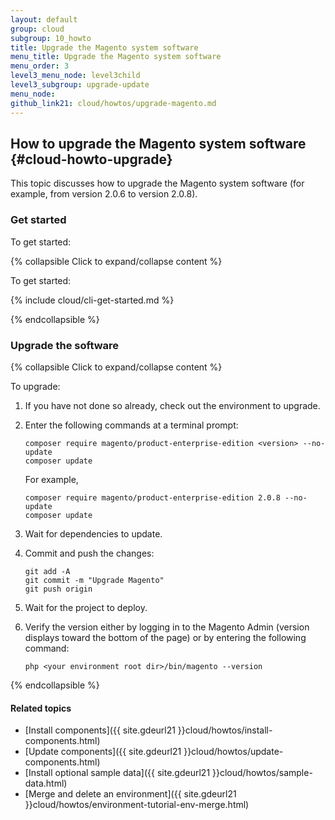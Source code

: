 ```yaml
---
layout: default
group: cloud
subgroup: 10_howto
title: Upgrade the Magento system software
menu_title: Upgrade the Magento system software
menu_order: 3
level3_menu_node: level3child
level3_subgroup: upgrade-update
menu_node: 
github_link21: cloud/howtos/upgrade-magento.md
---
```


## How to upgrade the Magento system software {#cloud-howto-upgrade}
This topic discusses how to upgrade the Magento system software (for example, from version 2.0.6 to version 2.0.8).

### Get started
To get started:

{% collapsible Click to expand/collapse content %}

To get started:

{% include cloud/cli-get-started.md %}

{% endcollapsible %}

### Upgrade the software

{% collapsible Click to expand/collapse content %}

To upgrade:

1.	If you have not done so already, check out the environment to upgrade.
2.	Enter the following commands at a terminal prompt:

		composer require magento/product-enterprise-edition <version> --no-update
		composer update

	For example,

		composer require magento/product-enterprise-edition 2.0.8 --no-update
		composer update
3.	Wait for dependencies to update.
4.	Commit and push the changes:

		git add -A
		git commit -m "Upgrade Magento"
		git push origin
3.	Wait for the project to deploy.
4.	Verify the version either by logging in to the Magento Admin (version displays toward the bottom of the page) or by entering the following command:

		php <your environment root dir>/bin/magento --version

{% endcollapsible %}

#### Related topics
*	[Install components]({{ site.gdeurl21 }}cloud/howtos/install-components.html)
*	[Update components]({{ site.gdeurl21 }}cloud/howtos/update-components.html)
*	[Install optional sample data]({{ site.gdeurl21 }}cloud/howtos/sample-data.html)
*	[Merge and delete an environment]({{ site.gdeurl21 }}cloud/howtos/environment-tutorial-env-merge.html)